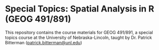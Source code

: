 # Special Topics: Spatial Analysis in R (GEOG 491/891)

This repository contains the course materials for GEOG 491/891, a special topics course at the University of Nebraska-Lincoln, taught by Dr. Patrick Bitterman (patrick.bitterman@unl.edu)
